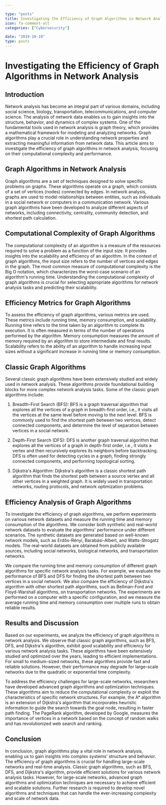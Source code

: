 ```yaml
---

type: "posts"
title: Investigating the Efficiency of Graph Algorithms in Network Analysis
icon: fa-comment-alt
categories: ["Cybersecurity"]

date: "2019-10-19"
type: posts
---
```





# Investigating the Efficiency of Graph Algorithms in Network Analysis

## Introduction

Network analysis has become an integral part of various domains, including social science, biology, transportation, telecommunications, and computer science. The analysis of network data enables us to gain insights into the structure, behavior, and dynamics of complex systems. One of the fundamental tools used in network analysis is graph theory, which provides a mathematical framework for modeling and analyzing networks. Graph algorithms play a crucial role in understanding network properties and extracting meaningful information from network data. This article aims to investigate the efficiency of graph algorithms in network analysis, focusing on their computational complexity and performance.

## Graph Algorithms in Network Analysis

Graph algorithms are a set of techniques designed to solve specific problems on graphs. These algorithms operate on a graph, which consists of a set of vertices (nodes) connected by edges. In network analysis, graphs are used to model relationships between entities, such as individuals in a social network or computers in a communication network. Various graph algorithms have been developed to analyze different aspects of networks, including connectivity, centrality, community detection, and shortest path calculation.

## Computational Complexity of Graph Algorithms

The computational complexity of an algorithm is a measure of the resources required to solve a problem as a function of the input size. It provides insights into the scalability and efficiency of an algorithm. In the context of graph algorithms, the input size refers to the number of vertices and edges in the graph. The most common measure of computational complexity is the Big O notation, which characterizes the worst-case scenario of an algorithm's running time. Understanding the computational complexity of graph algorithms is crucial for selecting appropriate algorithms for network analysis tasks and predicting their scalability.

## Efficiency Metrics for Graph Algorithms

To assess the efficiency of graph algorithms, various metrics are used. These metrics include running time, memory consumption, and scalability. Running time refers to the time taken by an algorithm to complete its execution. It is often measured in terms of the number of operations performed by the algorithm. Memory consumption measures the amount of memory required by an algorithm to store intermediate and final results. Scalability refers to the ability of an algorithm to handle increasing input sizes without a significant increase in running time or memory consumption.

## Classic Graph Algorithms

Several classic graph algorithms have been extensively studied and widely used in network analysis. These algorithms provide foundational building blocks for more complex network analysis tasks. Some of the classic graph algorithms include:

1. Breadth-First Search (BFS): BFS is a graph traversal algorithm that explores all the vertices of a graph in breadth-first order, i.e., it visits all the vertices at the same level before moving to the next level. BFS is commonly used to find the shortest path between two vertices, detect connected components, and determine the level of separation between vertices in a social network.

2. Depth-First Search (DFS): DFS is another graph traversal algorithm that explores all the vertices of a graph in depth-first order, i.e., it visits a vertex and then recursively explores its neighbors before backtracking. DFS is often used for detecting cycles in a graph, finding strongly connected components, and performing topological sorting.

3. Dijkstra's Algorithm: Dijkstra's algorithm is a classic shortest path algorithm that finds the shortest path between a source vertex and all other vertices in a weighted graph. It is widely used in transportation networks, routing protocols, and network optimization problems.

## Efficiency Analysis of Graph Algorithms

To investigate the efficiency of graph algorithms, we perform experiments on various network datasets and measure the running time and memory consumption of the algorithms. We consider both synthetic and real-world network datasets to evaluate the algorithms' performance under different scenarios. The synthetic datasets are generated based on well-known network models, such as Erdős-Rényi, Barabási-Albert, and Watts-Strogatz models. The real-world datasets are obtained from publicly available sources, including social networks, biological networks, and transportation networks.

We compare the running time and memory consumption of different graph algorithms for specific network analysis tasks. For example, we evaluate the performance of BFS and DFS for finding the shortest path between two vertices in a social network. We also compare the efficiency of Dijkstra's algorithm with other shortest path algorithms, such as Bellman-Ford and Floyd-Warshall algorithms, on transportation networks. The experiments are performed on a computer with a specific configuration, and we measure the average running time and memory consumption over multiple runs to obtain reliable results.

## Results and Discussion

Based on our experiments, we analyze the efficiency of graph algorithms in network analysis. We observe that classic graph algorithms, such as BFS, DFS, and Dijkstra's algorithm, exhibit good scalability and efficiency for various network analysis tasks. These algorithms have been extensively studied and optimized over the years, leading to efficient implementations. For small to medium-sized networks, these algorithms provide fast and reliable solutions. However, their performance may degrade for large-scale networks due to the quadratic or exponential time complexity.

To address the efficiency challenges for large-scale networks, researchers have developed advanced graph algorithms and optimization techniques. These algorithms aim to reduce the computational complexity or exploit the characteristics of specific network structures. For example, the A* algorithm is an extension of Dijkstra's algorithm that incorporates heuristic information to guide the search towards the goal node, resulting in faster path finding. The PageRank algorithm, developed by Google, measures the importance of vertices in a network based on the concept of random walks and has revolutionized web search and ranking.

## Conclusion

In conclusion, graph algorithms play a vital role in network analysis, enabling us to gain insights into complex systems' structure and behavior. The efficiency of graph algorithms is crucial for handling large-scale networks and real-time analysis. Classic graph algorithms, such as BFS, DFS, and Dijkstra's algorithm, provide efficient solutions for various network analysis tasks. However, for large-scale networks, advanced graph algorithms and optimization techniques are necessary to achieve efficient and scalable solutions. Further research is required to develop novel algorithms and techniques that can handle the ever-increasing complexity and scale of network data.